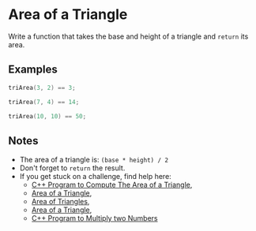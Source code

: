 # Area of a Triangle

Write a function that takes the base and height of a triangle and `return` its area.

## Examples

```C++
triArea(3, 2) == 3;

triArea(7, 4) == 14;

triArea(10, 10) == 50;
```

## Notes

* The area of a triangle is: `(base * height) / 2`
* Don't forget to `return` the result.
* If you get stuck on a challenge, find help here:
	* [C++ Program to Compute The Area of a Triangle](http://www.cppforschool.com/assignment/library-functions-sol/area-triangle.html),
	* [Area of a Triangle](https://www.mathgoodies.com/lessons/vol1/area_triangle),
	* [Area of Triangles](https://www.mathsisfun.com/algebra/trig-area-triangle-without-right-angle.html),
	* [Area of a Triangle](https://www.youtube.com/watch?v=xz6gBA0M9FY),
	* [C++ Program to Multiply two Numbers](https://www.programiz.com/cpp-programming/examples/product-numbers)
